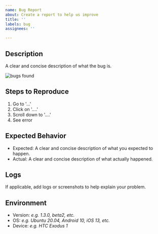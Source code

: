 ```yaml
---
name: Bug Report
about: Create a report to help us improve
title: ''
labels: bug
assignees: ''

---
```


## Description

A clear and concise description of what the bug is.

![bugs found](https://media.giphy.com/media/UAUtB4Oi9U4EM/giphy.gif)

## Steps to Reproduce

1. Go to '...'
1. Click on '....'
1. Scroll down to '....'
1. See error

## Expected Behavior

* Expected: A clear and concise description of what you expected to happen.
* Actual: A clear and concise description of what actually happened.

## Logs

If applicable, add logs or screenshots to help explain your problem.

## Environment

* Version: _e.g. 1.3.0, beta2, etc._
* OS: _e.g. Ubuntu 20.04, Android 10, iOS 13, etc._
* Device: _e.g. HTC Exodus 1_